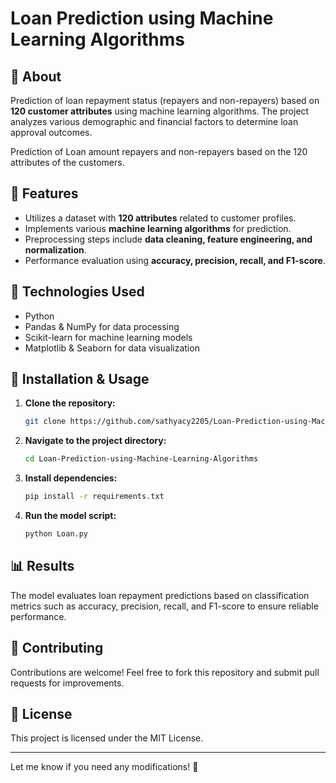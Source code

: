 # Loan Prediction using Machine Learning Algorithms

## 📌 About
Prediction of loan repayment status (repayers and non-repayers) based on **120 customer attributes** using machine learning algorithms. The project analyzes various demographic and financial factors to determine loan approval outcomes.

Prediction of Loan amount repayers and non-repayers based on the 120 attributes of the customers.

## 🚀 Features
- Utilizes a dataset with **120 attributes** related to customer profiles.
- Implements various **machine learning algorithms** for prediction.
- Preprocessing steps include **data cleaning, feature engineering, and normalization**.
- Performance evaluation using **accuracy, precision, recall, and F1-score**.

## 🔧 Technologies Used
- Python
- Pandas & NumPy for data processing
- Scikit-learn for machine learning models
- Matplotlib & Seaborn for data visualization

## 📂 Installation & Usage
1. **Clone the repository:**
   ```bash
   git clone https://github.com/sathyacy2205/Loan-Prediction-using-Machine-Learning-Algorithms.git
   ```
2. **Navigate to the project directory:**
   ```bash
   cd Loan-Prediction-using-Machine-Learning-Algorithms
   ```
3. **Install dependencies:**
   ```bash
   pip install -r requirements.txt
   ```
4. **Run the model script:**
   ```bash
   python Loan.py
   ```

## 📊 Results
The model evaluates loan repayment predictions based on classification metrics such as accuracy, precision, recall, and F1-score to ensure reliable performance.

## 🤝 Contributing
Contributions are welcome! Feel free to fork this repository and submit pull requests for improvements.

## 📜 License
This project is licensed under the MIT License.

---
Let me know if you need any modifications! 🚀

